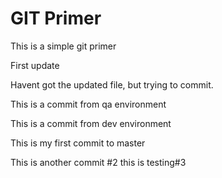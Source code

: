 # GIT Primer
This is a simple git primer

First update

Havent got the updated file, but trying to commit.

This is a commit from qa environment

This is a commit from dev environment 

This is my first commit to master

This is another commit #2
this is testing#3